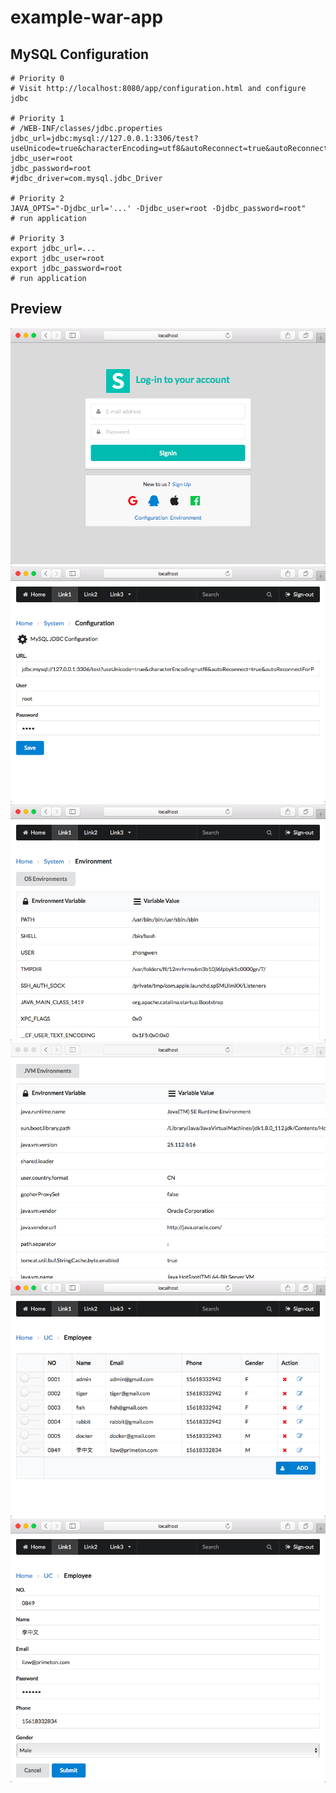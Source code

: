 # example-war-app


## MySQL Configuration

	# Priority 0
	# Visit http://localhost:8080/app/configuration.html and configure jdbc
	
	# Priority 1
	# /WEB-INF/classes/jdbc.properties
	jdbc_url=jdbc:mysql://127.0.0.1:3306/test?useUnicode=true&characterEncoding=utf8&autoReconnect=true&autoReconnectForPools=true&failOverReadOnly=false
	jdbc_user=root
	jdbc_password=root
	#jdbc_driver=com.mysql.jdbc_Driver
	
	# Priority 2
	JAVA_OPTS="-Djdbc_url='...' -Djdbc_user=root -Djdbc_password=root"
	# run application
	
	# Priority 3
	export jdbc_url=...
	export jdbc_user=root
	export jdbc_password=root
	# run application
  
## Preview
  
![Alt text](README/signin.png)
![Alt text](README/configuration.png)
![Alt text](README/env-os.png)
![Alt text](README/env-jvm.png)
![Alt text](README/index.png)
![Alt text](README/edit.png)
  